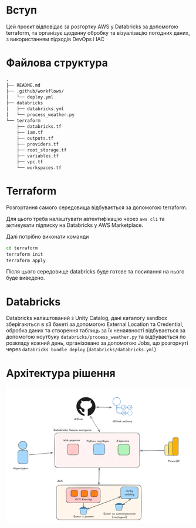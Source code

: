 # Вступ

Цей проєкт відповідає за розгортку AWS у Databricks за допомогою terraform, та організує щоденну обробку та візуалізацію погодних даних, з використанням підходів DevOps i IAC

# Файлова структура

```
.
├── README.md
├── .github/workflows/
│   └── deploy.yml
├── databricks
│   ├── databricks.yml
│   └── process_weather.py
└── terraform
    ├── databricks.tf
    ├── iam.tf
    ├── outputs.tf
    ├── providers.tf
    ├── root_storage.tf
    ├── variables.tf
    ├── vpc.tf
    └── workspaces.tf
```

# Terraform

Розгортання самого середовища відбувається за допомогою terraform.

Для цього треба налаштувати автентифікацію через `aws cli` та активувати підписку на Databricks y AWS Marketplace.

Далі потрібно виконати команди

```bash
cd terraform
terraform init
terraform apply
```

Після цього середовище databricks буде готове та посилання на нього буде виведено.

# Databricks

Databricks налаштований з Unity Catalog, дані каталогу sandbox зберігаються в s3 бакеті за допомогою External Location та Credential, обробка даних та створення таблиць за їх ненаявності відбувається за допомогою ноутбуку `databricks/process_weather.py` та відбувається по розкладу кожний день, організовано за допомогою Jobs, що розгорнуті через `databricks bundle deploy` (`databricks/databricks.yml`)

# Архітектура рішення

![архітектура додатку](./architecture.png)
